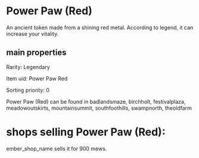 # Power Paw (Red)

An ancient token made from a shining red metal. According to legend, it can increase your vitality.

## main properties

Rarity: Legendary

Item uid: Power Paw Red

Sorting priority: 0

Power Paw (Red) can be found in badlandsmaze, birchholt, festivalplaza, meadowoutskirts, mountainsummit, southfoothills, swampnorth, theoldfarm

# shops selling Power Paw (Red):

ember_shop_name sells it for 900 mews.